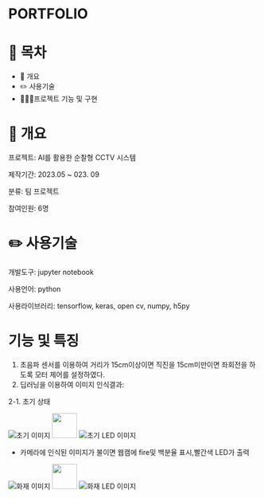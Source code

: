 # PORTFOLIO

# 📗 목차
* 📝 개요
* ✏️ 사용기술
* 👨🏻‍💻프로젝트 기능 및 구현

# 📝 개요

프로젝트: AI를 활용한 순찰형 CCTV 시스템

제작기간: 2023.05 ~ 023. 09

분류: 팀 프로젝트

참여인원: 6명

# ✏️ 사용기술

개발도구: jupyter notebook

사용언어: python

사용라이브러리: tensorflow, keras, open cv, numpy, h5py

# 기능 및 특징
1. 초음파 센서를 이용하여 거리가 15cm이상이면 직진을 15cm미만이면 좌회전을 하도록 모터 제어를 설정하였다.
2. 딥러닝을 이용하여 이미지 인식결과:

2-1. 초기 상태

![초기 이미지](https://i.postimg.cc/XNck8Wg4/3.png) <img src="https://github.githubassets.com/images/icons/emoji/unicode/27a1.png?v8" width="50" height="50">
![초기 LED 이미지](https://i.postimg.cc/63SqVy1Y/7.jpg)
* 카메라에 인식된 이미지가 불이면 웹캠에 fire및 백분율 표시,빨간색 LED가 출력
  
![화재 이미지](https://i.postimg.cc/ZRMtsQ3L/0.png) <img src="https://github.githubassets.com/images/icons/emoji/unicode/27a1.png?v8" width="50" height="50">
![화재 LED 이미지](https://i.postimg.cc/fRDz96v3/4.jpg)
